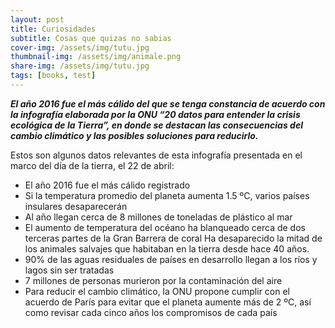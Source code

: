 ```yaml
---
layout: post
title: Curiosidades
subtitle: Cosas que quizas no sabias
cover-img: /assets/img/tutu.jpg
thumbnail-img: /assets/img/animale.png
share-img: /assets/img/tutu.jpg
tags: [books, test]
---
```


***El año 2016 fue el más cálido del que se tenga constancia de acuerdo con la infografía elaborada por la ONU “20 datos para entender la crisis ecológica de la Tierra”, en donde se destacan las consecuencias del cambio climático y las posibles soluciones para reducirlo.***

Estos son algunos datos relevantes de esta infografía presentada en el marco del día de la tierra, el 22 de abril:

- El año 2016 fue el más cálido registrado
- Si la temperatura promedio del planeta aumenta 1.5 ºC, varios países insulares desaparecerán
- Al año llegan cerca de 8 millones de toneladas de plástico al mar
- El aumento de temperatura del océano ha blanqueado cerca de dos terceras partes de la Gran Barrera de coral
  Ha desaparecido la mitad de los animales salvajes que habitaban en la tierra desde hace 40 años.
- 90% de las aguas residuales de países en desarrollo llegan a los ríos y lagos sin ser tratadas
- 7 millones de personas murieron por la contaminación del aire
- Para reducir el cambio climático, la ONU propone cumplir con el acuerdo de París para evitar que el planeta aumente más de 2 ºC, así como revisar cada cinco años los     compromisos de cada país
